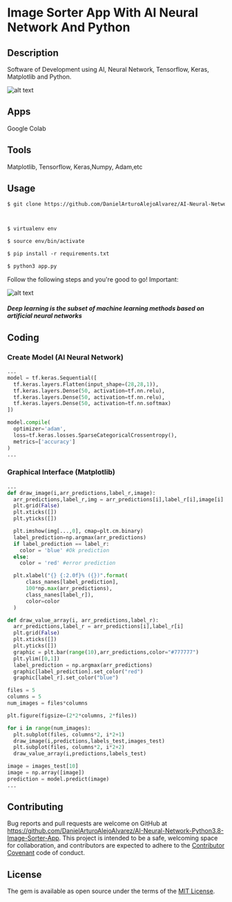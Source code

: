 # Image Sorter App With AI Neural Network And Python

## Description

Software of Development using AI, Neural Network, Tensorflow, Keras, Matplotlib and Python.


![alt text](https://thinkingneuron.com/wp-content/uploads/2020/10/How-to-use-ANN-for-classification-in-python.png)

## Apps

Google Colab

## Tools

Matplotlib, Tensorflow, Keras,Numpy, Adam,etc

## Usage

```html
$ git clone https://github.com/DanielArturoAlejoAlvarez/AI-Neural-Network-Python3.8-Image-Sorter-App.git[NAME APP]



$ virtualenv env

$ source env/bin/activate

$ pip install -r requirements.txt

$ python3 app.py

```

Follow the following steps and you're good to go! Important:

![alt text](https://storage.googleapis.com/lightning-avatars/litpages/01hw55j5mtcpyw5a4yxwsggs0c/1c1963ca-2909-4dc2-b0d6-4a33b18f6255.jpg)

##### Deep learning is the subset of machine learning methods based on artificial neural networks

## Coding

### Create Model (AI Neural Network)

```python
...
model = tf.keras.Sequential([
  tf.keras.layers.Flatten(input_shape=(28,28,1)),
  tf.keras.layers.Dense(50, activation=tf.nn.relu),
  tf.keras.layers.Dense(50, activation=tf.nn.relu),
  tf.keras.layers.Dense(50, activation=tf.nn.softmax)
])

model.compile(
  optimizer='adam',
  loss=tf.keras.losses.SparseCategoricalCrossentropy(),
  metrics=['accuracy']
)
...
```

### Graphical Interface (Matplotlib)

```python
...
def draw_image(i,arr_predictions,label_r,image):
  arr_predictions,label_r,img = arr_predictions[i],label_r[i],image[i]
  plt.grid(False)
  plt.xticks([])
  plt.yticks([])

  plt.imshow(img[...,0], cmap=plt.cm.binary)
  label_prediction=np.argmax(arr_predictions)
  if label_prediction == label_r:
    color = 'blue' #Ok prediction
  else:
    color = 'red' #error prediction

  plt.xlabel("{} {:2.0f}% ({})".format(
      class_nanes[label_prediction],
      100*np.max(arr_predictions),
      class_nanes[label_r]),
      color=color
  )

def draw_value_array(i, arr_predictions,label_r):
  arr_predictions,label_r = arr_predictions[i],label_r[i]
  plt.grid(False)
  plt.xticks([])
  plt.yticks([])
  graphic = plt.bar(range(10),arr_predictions,color="#777777")
  plt.ylim([0,1])
  label_prediction = np.argmax(arr_predictions)
  graphic[label_prediction].set_color("red")
  graphic[label_r].set_color("blue")

files = 5
columns = 5
num_images = files*columns

plt.figure(figsize=(2*2*columns, 2*files))

for i in range(num_images):
  plt.subplot(files, columns*2, i*2+1)
  draw_image(i,predictions,labels_test,images_test)
  plt.subplot(files, columns*2, i*2+2)
  draw_value_array(i,predictions,labels_test)

image = images_test[10]
image = np.array([image])
prediction = model.predict(image)
...
```

## Contributing

Bug reports and pull requests are welcome on GitHub at https://github.com/DanielArturoAlejoAlvarez/AI-Neural-Network-Python3.8-Image-Sorter-App. This project is intended to be a safe, welcoming space for collaboration, and contributors are expected to adhere to the [Contributor Covenant](http://contributor-covenant.org) code of conduct.

## License

The gem is available as open source under the terms of the [MIT License](http://opensource.org/licenses/MIT).

```

```
